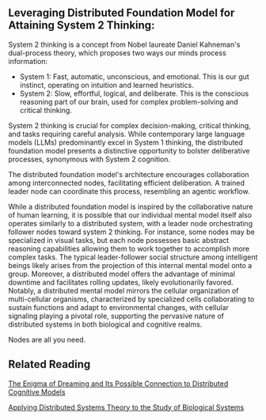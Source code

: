 ## Leveraging Distributed Foundation Model for Attaining System 2 Thinking:

System 2 thinking is a concept from Nobel laureate Daniel Kahneman's dual-process theory, which proposes two ways our minds process information:

- System 1: Fast, automatic, unconscious, and emotional. This is our gut instinct, operating on intuition and learned heuristics.
- System 2: Slow, effortful, logical, and deliberate. This is the conscious reasoning part of our brain, used for complex problem-solving and critical thinking.

System 2 thinking is crucial for complex decision-making, critical thinking, and tasks requiring careful analysis. While contemporary large language models (LLMs) predominantly excel in System 1 thinking, the distributed foundation model presents a distinctive opportunity to bolster deliberative processes, synonymous with System 2 cognition.

The distributed foundation model's architecture encourages collaboration among interconnected nodes, facilitating efficient deliberation. A trained leader node can coordinate this process, resembling an agentic workflow.

While a distributed foundation model is inspired by the collaborative nature of human learning, it is possible that our individual mental model itself also operates similarly to a distributed system, with a leader node orchestrating follower nodes toward system 2 thinking. For instance, some nodes may be specialized in visual tasks, but each node possesses basic abstract reasoning capabilities allowing them to work together to accomplish more complex tasks. The typical leader-follower social structure among intelligent beings likely arises from the projection of this internal mental model onto a group. Moreover, a distributed model offers the advantage of minimal downtime and facilitates rolling updates, likely evolutionarily favored. Notably, a distributed mental model mirrors the cellular organization of multi-cellular organisms, characterized by specialized cells collaborating to sustain functions and adapt to environmental changes, with cellular signaling playing a pivotal role, supporting the pervasive nature of distributed systems in both biological and cognitive realms.

Nodes are all you need.

## Related Reading
[The Enigma of Dreaming and Its Possible Connection to Distributed Cognitive Models](https://github.com/fanseeai/Distributed-Foundation-Models/blob/main/The%20Enigma%20of%20Dreaming%20and%20Its%20Possible%20Connection%20to%20Distributed%20Cognitive%20Models.md)

[Applying Distributed Systems Theory to the Study of Biological Systems](https://github.com/fanseeai/Distributed-Foundation-Models/blob/53fae4456673d7934775f641e4cfcde43c14c283/Applying%20Distributed%20Systems%20Theory%20to%20the%20Study%20of%20Biological%20Systems.md)
